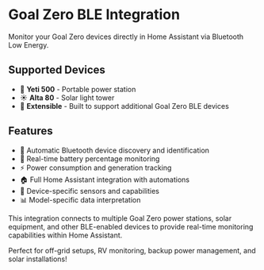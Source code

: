 # Goal Zero BLE Integration

Monitor your Goal Zero devices directly in Home Assistant via Bluetooth Low Energy.

## Supported Devices

- 🔋 **Yeti 500** - Portable power station
- ☀️ **Alta 80** - Solar light tower
- 🔧 **Extensible** - Built to support additional Goal Zero BLE devices

## Features

- 📱 Automatic Bluetooth device discovery and identification
- 🔋 Real-time battery percentage monitoring  
- ⚡ Power consumption and generation tracking
- 🏠 Full Home Assistant integration with automations
- 🎯 Device-specific sensors and capabilities
- 📊 Model-specific data interpretation

This integration connects to multiple Goal Zero power stations, solar equipment, and other BLE-enabled devices to provide real-time monitoring capabilities within Home Assistant.

Perfect for off-grid setups, RV monitoring, backup power management, and solar installations!

